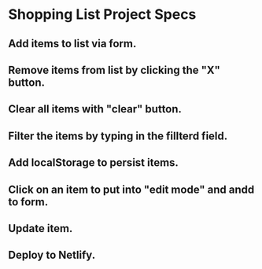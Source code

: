 # Shopping List Project Specs

## Add items to list via form.

## Remove items from list by clicking the "X" button.

## Clear all items with "clear" button.

## Filter the items by typing in the fillterd field.

## Add localStorage to persist items.

## Click on an item to put into "edit mode" and andd to form.

## Update item.

## Deploy to Netlify.
